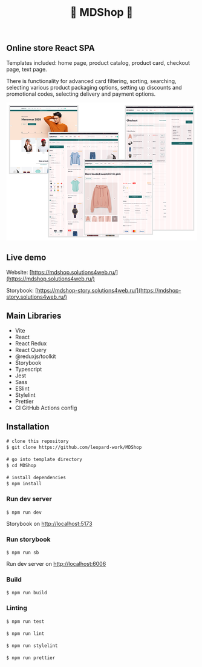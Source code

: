 <h1 align="center">🎉 MDShop 🎉</h1>

<p align="center">  
  <img src="https://img.shields.io/github/license/leopard-work/MDShop"  alt=""/>
  <a href="https://github.com/leopard-work/MDShop/issues">
    <img src="https://img.shields.io/github/issues/leopard-work/MDShop"  alt=""/>
  </a>
</p>

## Online store React SPA

Templates included: home page, product catalog, product card, checkout page, text page.

There is functionality for advanced card filtering, sorting, searching, selecting various product packaging options, setting up discounts and promotional codes, selecting delivery and payment options.

![MDShop-preview](mdshop_preview.png)

## Live demo

Website: [https://mdshop.solutions4web.ru/](https://mdshop.solutions4web.ru/)

Storybook: [https://mdshop-story.solutions4web.ru/](https://mdshop-story.solutions4web.ru/)

## Main Libraries

- Vite
- React 
- React Redux
- React Query
- @reduxjs/toolkit
- Storybook
- Typescript
- Jest
- Sass
- ESlint
- Stylelint
- Prettier
- CI GitHub Actions config

## Installation

```shell
# clone this repository
$ git clone https://github.com/leopard-work/MDShop

# go into template directory
$ cd MDShop

# install dependencies
$ npm install
```

### Run dev server

```shell
$ npm run dev
```

Storybook on [http://localhost:5173](http://localhost:5173)

### Run storybook

```shell
$ npm run sb
```

Run dev server on [http://localhost:6006](http://localhost:6006)

### Build

```shell
$ npm run build
```

### Linting

```shell
$ npm run test

$ npm run lint

$ npm run stylelint

$ npm run prettier
```